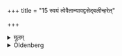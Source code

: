 +++
title = "15 स्वयं त्वेवैतान्यावद्वसेद्बलीन्हरेत्"

+++

<details><summary>मूलम्</summary>

स्वयं त्वेवैतान्यावद्वसेद्बलीन्हरेत् १५
</details>

<details><summary>Oldenberg</summary>

15. He should, however, offer those Balis himself as long as he stays at home.
</details>
